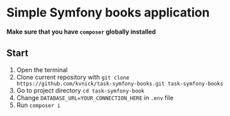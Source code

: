 # Simple Symfony books application

**Make sure that you have ```composer``` globally installed**

## Start

1. Open the terminal
2. Clone current repository with ```git clone https://github.com/kvnick/task-symfony-books.git task-symfony-books```
3. Go to project directory ```cd task-symfony-book```
4. Change ```DATABASE_URL=YOUR_CONNECTION_HERE``` in ```.env``` file
5. Run ```composer i```

